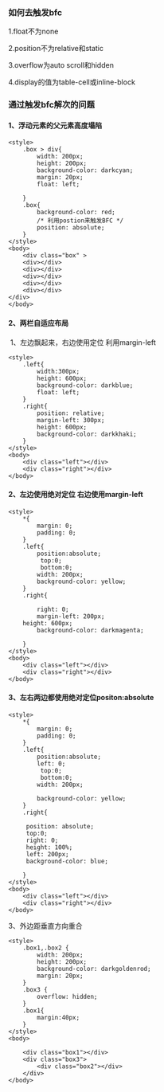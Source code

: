 ### 如何去触发bfc

1.float不为none

2.position不为relative和static

3.overflow为auto scroll和hidden

4.display的值为table-cell或inline-block







### 通过触发bfc解次的问题

#### 1、浮动元素的父元素高度塌陷

```
<style>
    .box > div{
        width: 200px;
        height: 200px;
        background-color: darkcyan;
        margin: 20px;
        float: left;
        
    }
    .box{
        background-color: red;
        /* 利用postion来触发BFC */
        position: absolute;
    }
</style>
<body>
    <div class="box" >
    <div></div>
    <div></div>
    <div></div>
    <div></div>
    <div></div>
</div>
</body>
```

#### 2、两栏自适应布局

​	1、左边飘起来，右边使用定位 利用margin-left

```
<style>
    .left{
        width:300px;
        height: 600px;
        background-color: darkblue;
        float: left;
    }
    .right{
        position: relative;
        margin-left: 300px;
        height: 600px;
        background-color: darkkhaki;
    }
</style>
<body>
    <div class="left"></div>
    <div class="right"></div>
</body>
```

#### 	2、左边使用绝对定位 右边使用margin-left

```
<style>
    *{
        margin: 0;
        padding: 0;
    }
    .left{
        position:absolute;
         top:0;
         bottom:0;
        width: 200px;
        background-color: yellow;
    }
    .right{

        right: 0;
        margin-left: 200px;
    height: 600px;        
        background-color: darkmagenta;

    }
</style>
<body>
    <div class="left"></div>
    <div class="right"></div>
</body>
```

#### 3、左右两边都使用绝对定位positon:absolute

```
<style>
    *{
        margin: 0;
        padding: 0;
    }
    .left{
        position:absolute;
        left: 0;
         top:0;
         bottom:0;
        width: 200px;
        
        background-color: yellow;
    }
    .right{

     position: absolute;
     top:0;
     right: 0;
     height: 100%;
     left: 200px;
     background-color: blue;

    }
</style>
<body>
    <div class="left"></div>
    <div class="right"></div>
</body>
```

3、外边距垂直方向重合

```
<style>
    .box1,.box2 {
        width: 200px;
        height: 200px;
        background-color: darkgoldenrod;
        margin: 20px;
    }
    .box3 {
        overflow: hidden;
    }
    .box1{
        margin:40px;
    }
</style>
<body>

    <div class="box1"></div>
    <div class="box3">
        <div class="box2"></div>
    </div>
</body>
```

